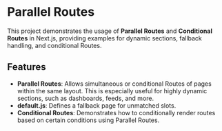 # Parallel Routes

This project demonstrates the usage of **Parallel Routes** and **Conditional Routes** in Next.js, providing examples for dynamic sections, fallback handling, and conditional Routes.

## Features

- **Parallel Routes**: Allows simultaneous or conditional Routes of pages within the same layout. This is especially useful for highly dynamic sections, such as dashboards, feeds, and more.
- **default.js**: Defines a fallback page for unmatched slots.
- **Conditional Routes**: Demonstrates how to conditionally render routes based on certain conditions using Parallel Routes.